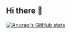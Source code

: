 ## Hi there 👋

[![Anurag's GitHub stats](https://github-readme-stats.vercel.app/api?username=gemiyudhia&show_icons=true)](https://github.com/gemiyudhia/github-readme-stats)
